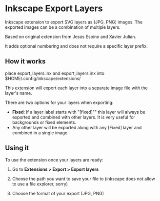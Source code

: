 # Inkscape Export Layers

Inkscape extension to export SVG layers as (JPG, PNG) images. The exported images can be a combination of multiple layers.

Based on original extension from Jesús Espino and Xavier Julian.

It adds optional numbering and does not require a specific layer prefix. 

## How it works
place export_layers.inx and export_layers.inx into $HOME/.config/inkscape/extensions/

This extension will export each layer into a separate image file with the layer's name.

There are two options for your layers when exporting:
- **Fixed**: If a layer label starts with "[fixed]"" this layer will always be exported and combined with other layers. It is very useful for backgrounds or fixed elements.
-  Any other layer will be exported along with any [Fixed] layer and combined in a single image.

## Using it
To use the extension once your layers are ready:

1. Go to **Extensions > Export > Export layers**
2. Choose the path you want to save your file to (inkscape does not allow to use a file explorer, sorry)

3. Choose the format of your export (JPG, PNG)
